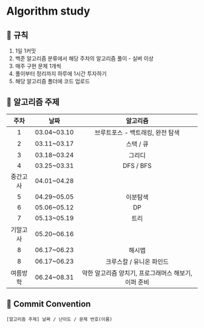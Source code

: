 # Algorithm study   
## 🌻 규칙
1. 1일 1커밋
2. 백준 알고리즘 분류에서 해당 주차의 알고리즘 풀이 - 실버 이상
3. 매주 구현 문제 1개씩
4. 풀이부터 정리까지 하루에 1시간 투자하기
5. 해당 알고리즘 폴더에 코드 업로드

## 📖 알고리즘 주제
|주차|날짜|알고리즘|
|:---:|:---:|:---:|
|1|03.04~03.10|브루트포스 - 백트래킹, 완전 탐색|
|2|03.11~03.17|스택 / 큐|
|3|03.18~03.24|그리디|
|4|03.25~03.31|DFS / BFS|
|중간고사|04.01~04.28||
|5|04.29~05.05|이분탐색|
|6|05.06~05.12|DP|
|7|05.13~05.19|트리|
|기말고사|05.20~06.16||
|8|06.17~06.23|해시맵|
|8|06.17~06.23|크루스칼 / 유니온 파인드|
|여름방학|06.24~08.31|약한 알고리즘 양치기, 프로그래머스 해보기, 이퍼 준비|

## 🌼 Commit Convention
    [알고리즘 주제] 날짜 / 난이도 / 문제 번호(이름)
